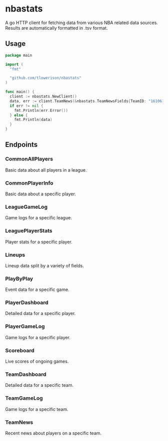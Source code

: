 # nbastats
A go HTTP client for fetching data from various NBA related data sources. Results are automatically formatted in .tsv format.

## Usage
```go
package main

import (
  "fmt"

  "github.com/tlowerison/nbastats"
)

func main() {
  client := nbastats.NewClient()
  data, err := client.TeamNews(&nbastats.TeamNewsFields{TeamID: "1610612763"})
  if err != nil {
    fmt.Println(err.Error())
  } else {
    fmt.Println(data)
  }
}
```

## Endpoints
### CommonAllPlayers
Basic data about all players in a league.

### CommonPlayerInfo
Basic data about a specific player.

### LeagueGameLog
Game logs for a specific league.

### LeaguePlayerStats
Player stats for a specific player.

### Lineups
Lineup data split by a variety of fields.

### PlayByPlay
Event data for a specific game.

### PlayerDashboard
Detailed data for a specific player.

### PlayerGameLog
Game logs for a specific player.

### Scoreboard
Live scores of ongoing games.

### TeamDashboard
Detailed data for a specific team.

### TeamGameLog
Game logs for a specific team.

### TeamNews
Recent news about players on a specific team.

